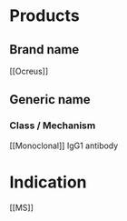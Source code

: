# Products

## Brand name
[[Ocreus]]

## Generic name


### Class / Mechanism
[[Monoclonal]] IgG1 antibody

# Indication
[[MS]]

